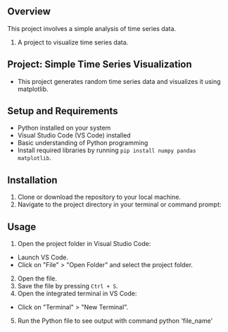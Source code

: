 ## Overview
This project involves a simple analysis of time series data. 
1. A project to visualize time series data.


## Project: Simple Time Series Visualization
- This project generates random time series data and visualizes it using matplotlib.

## Setup and Requirements
- Python installed on your system
- Visual Studio Code (VS Code) installed
- Basic understanding of Python programming
- Install required libraries by running `pip install numpy pandas matplotlib`.

## Installation
1. Clone or download the repository to your local machine.
2. Navigate to the project directory in your terminal or command prompt:



## Usage
1. Open the project folder in Visual Studio Code:
- Launch VS Code.
- Click on "File" > "Open Folder" and select the project folder.
2. Open the file.
3. Save the file by pressing `Ctrl + S`.
4. Open the integrated terminal in VS Code:
- Click on "Terminal" > "New Terminal".
5. Run the Python file to see output with command python 'file_name'  
